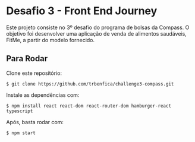 # Desafio 3 - Front End Journey

Este projeto consiste no 3º desafio do programa de bolsas da Compass. O objetivo foi desenvolver uma aplicação de venda de alimentos saudáveis, FitMe, a partir do modelo fornecido.

## Para Rodar

Clone este repositório:
```console
$ git clone https://github.com/trbenfica/challenge3-compass.git
```
Instale as dependências com:
```console
$ npm install react react-dom react-router-dom hamburger-react typescript
```
Após, basta rodar com:
```console
$ npm start
```

